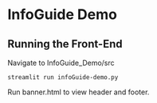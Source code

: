 # InfoGuide Demo

## Running the Front-End

Navigate to InfoGuide_Demo/src
```
streamlit run infoGuide-demo.py
```
Run banner.html to view header and footer. 
